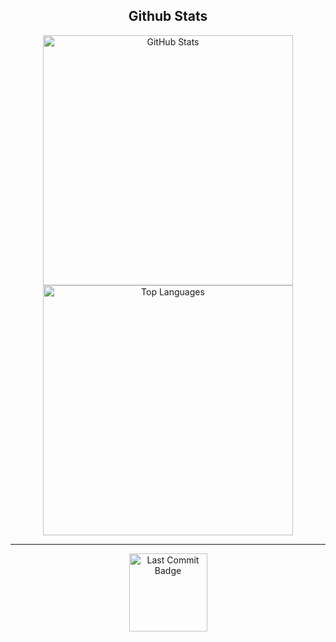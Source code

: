 <div align="center">
  <h2>Github Stats</h2>
  <img src="https://github-readme-stats.vercel.app/api?username=brittojo7n&show_icons=true&theme=tokyonight&rank_icon=github&hide_border=true" alt="GitHub Stats" width="400"/><br>
  <img src="https://github-readme-stats.vercel.app/api/top-langs/?username=brittojo7n&layout=compact&theme=tokyonight&hide_border=true" alt="Top Languages" width="400"/><br>
  <hr>
  <img src="https://img.shields.io/github/last-commit/brittojo7n/brittojo7n" alt="Last Commit Badge" width="125"/>
</div>
